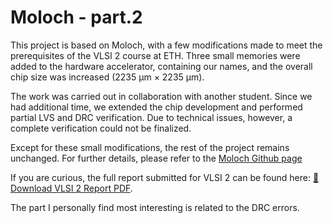 # Moloch - part.2

This project is based on Moloch, with a few modifications made to meet the prerequisites of the VLSI 2 course at ETH. Three small memories were added to the hardware accelerator, containing our names, and the overall chip size was increased (2235 µm × 2235 µm).

The work was carried out in collaboration with another student. Since we had additional time, we extended the chip development and performed partial LVS and DRC verification. Due to technical issues, however, a complete verification could not be finalized.

Except for these small modifications, the rest of the project remains unchanged. For further details, please refer to the [Moloch Github page](https://github.com/Nikola-Tesi/croc_with_SHA_256)


If you are curious, the full report submitted for VLSI 2 can be found here: [📄 Download VLSI 2 Report PDF](doc/VLSI2_Report.pdf).

The part I personally find most interesting is related to the DRC errors.
